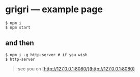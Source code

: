 # grigri — example page

```
$ npm i
$ npm start
```

## and then

```
$ npm i -g http-server # if you wish
$ http-server
```

> see you on [http://127.0.0.1:8080/](http://127.0.0.1:8080)


